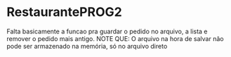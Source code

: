 # RestaurantePROG2
Falta basicamente a funcao pra guardar o pedido no arquivo, a lista e remover o pedido mais antigo.
NOTE QUE: O arquivo na hora de salvar não pode ser armazenado na memória, só no arquivo direto
